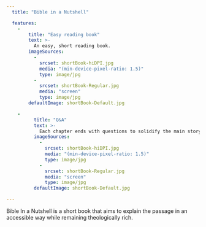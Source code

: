 ```yaml
---
  title: "Bible in a Nutshell"

  features:
    -
        title: "Easy reading book"
        text: >-
          An easy, short reading book.
        imageSources:
          -
            srcset: shortBook-hiDPI.jpg
            media: "(min-device-pixel-ratio: 1.5)"
            type: image/jpg
          -
            srcset: shortBook-Regular.jpg
            media: "screen"
            type: image/jpg
        defaultImage: shortBook-Default.jpg

    -
          title: "Q&A"
          text: >-
            Each chapter ends with questions to solidify the main story points and apply the new knowledge to the way you live your life.
          imageSources:
            -
              srcset: shortBook-hiDPI.jpg
              media: "(min-device-pixel-ratio: 1.5)"
              type: image/jpg
            -
              srcset: shortBook-Regular.jpg
              media: "screen"
              type: image/jpg
          defaultImage: shortBook-Default.jpg

---
```

Bible In a Nutshell is a short book that aims to explain the passage in an accessible way while remaining theologically rich.
